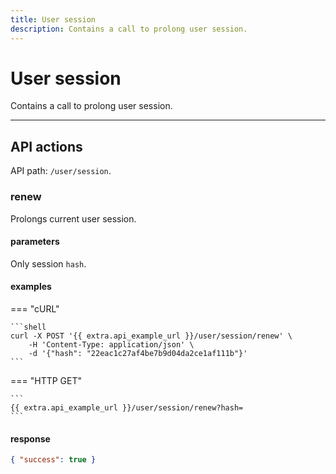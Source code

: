 ```yaml
---
title: User session
description: Contains a call to prolong user session.
---
```


# User session

Contains a call to prolong user session.

<hr>

## API actions

API path: `/user/session`.

### renew

Prolongs current user session.

#### parameters

Only session `hash`.

#### examples

=== "cURL"

    ```shell
    curl -X POST '{{ extra.api_example_url }}/user/session/renew' \
        -H 'Content-Type: application/json' \ 
        -d '{"hash": "22eac1c27af4be7b9d04da2ce1af111b"}'
    ```
    
=== "HTTP GET"

    ```
    {{ extra.api_example_url }}/user/session/renew?hash=
    ```

#### response

```json
{ "success": true }
```


